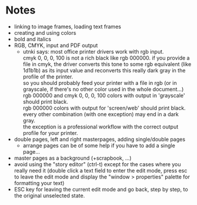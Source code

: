 # Notes

- linking to image frames, loading text frames
- creating and using colors
- bold and italics
- RGB, CMYK, input and PDF output
  - utnki says: most office printer drivers work with rgb input.  
    cmyk 0, 0, 0, 100 is not a rich black like rgb 000000. if you provide a file in cmyk, the driver converts this tone to some rgb equivalent (like 1d1b1b) as its input value and  reconverts this really dark gray in the profile of the printer.  
    so you should probably feed your printer with a file in rgb (or in grayscale, if there's no other color used in the whole document…)  
    rgb 000000 and cmyk 0, 0, 0, 100 colors with output in 'grayscale' should print black.  
    rgb 000000 colors with output for 'screen/web' should print black.  
    every other combination (with one exception) may end in a dark gray.  
    the exception is a professional workflow with the correct output profile for your printer.
- double pages, left and right masterpages, adding single/double pages
  - arrange pages can be of some help if you have to add a single page...
- master pages as a background (+scrapbook, ...)
- avoid using the "story editor" (ctrl-t) except for the cases where you really need it (double click a text field to enter the edit mode, press esc to leave the edit mode and display the "window > properties" palette for formatting your text)
- ESC key for leaving the current edit mode and go back, step by step, to the original unselected state.
